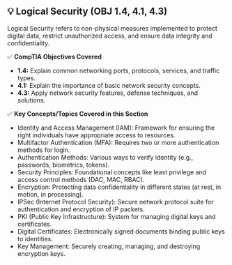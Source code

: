 ## 💡 Logical Security (OBJ 1.4, 4.1, 4.3)

Logical Security refers to non-physical measures implemented to protect digital data, restrict unauthorized access, and ensure data integrity and confidentiality.

✅ **CompTIA Objectives Covered**
- **1.4:** Explain common networking ports, protocols, services, and traffic types.
- **4.1:** Explain the importance of basic network security concepts.
- **4.3:** Apply network security features, defense techniques, and solutions.

✅ **Key Concepts/Topics Covered in this Section**
- Identity and Access Management (IAM): Framework for ensuring the right individuals have appropriate access to resources.
- Multifactor Authentication (MFA): Requires two or more authentication methods for login.
- Authentication Methods: Various ways to verify identity (e.g., passwords, biometrics, tokens).
- Security Principles: Foundational concepts like least privilege and access control methods (DAC, MAC, RBAC).
- Encryption: Protecting data confidentiality in different states (at rest, in motion, in processing).
- IPSec (Internet Protocol Security): Secure network protocol suite for authentication and encryption of IP packets.
- PKI (Public Key Infrastructure): System for managing digital keys and certificates.
- Digital Certificates: Electronically signed documents binding public keys to identities.
- Key Management: Securely creating, managing, and destroying encryption keys.
